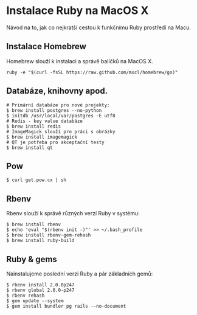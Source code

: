 # Instalace Ruby na MacOS X

Návod na to, jak co nejkratší cestou k funkčnímu Ruby prostředí na Macu.

## Instalace Homebrew

Homebrew slouží k instalaci a správě balíčků na MacOS X.

```shell
ruby -e "$(curl -fsSL https://raw.github.com/mxcl/homebrew/go)"
```

## Databáze, knihovny apod.

```shell
# Primární databáze pro nové projekty:
$ brew install postgres --no-python
$ initdb /usr/local/var/postgres -E utf8
# Redis - key value databáze
$ brew install redis
# ImageMagick slouží pro práci s obrázky
$ brew install imagemagick
# QT je potřeba pro akceptační testy
$ brew install qt
```

## Pow

```shell
$ curl get.pow.cx | sh
```

## Rbenv

Rbenv slouží k správě různých verzí Ruby v systému:

```shell
$ brew install rbenv
$ echo 'eval "$(rbenv init -)"' >> ~/.bash_profile
$ brew install rbenv-gem-rehash
$ brew install ruby-build
```

## Ruby & gems

Nainstalujeme poslední verzi Ruby a pár základních gemů:

```shell
$ rbenv install 2.0.0p247
$ rbenv global 2.0.0-p247
$ rbenv rehash
$ gem update --system
$ gem install bundler pg rails --no-document
```

